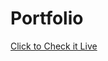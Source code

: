 # Portfolio
<a href ="https://fasihmuhammadvirk.netlify.app/" target="_blank" >Click to Check it Live</a>
